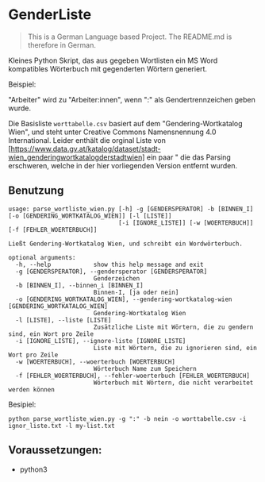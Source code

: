 # GenderListe

> This is a German Language based Project. The README.md is therefore in German.

Kleines Python Skript, das aus gegeben Wortlisten ein MS Word kompatibles Wörterbuch mit gegenderten Wörtern generiert.

Beispiel:

"Arbeiter" wird zu "Arbeiter:innen", wenn ":" als Gendertrennzeichen geben wurde.

Die Basisliste `worttabelle.csv` basiert auf dem "Gendering-Wortkatalog Wien", und steht unter Creative Commons Namensnennung 4.0 International.
Leider enthält die orginal Liste von [https://www.data.gv.at/katalog/dataset/stadt-wien_genderingwortkatalogderstadtwien] ein paar " die das Parsing erschweren, welche in der hier vorliegenden Version entfernt wurden.

## Benutzung

```
usage: parse_wortliste_wien.py [-h] -g [GENDERSPERATOR] -b [BINNEN_I] [-o [GENDERING_WORTKATALOG_WIEN]] [-l [LISTE]]
                               [-i [IGNORE_LISTE]] [-w [WOERTERBUCH]] [-f [FEHLER_WOERTERBUCH]]

Ließt Gendering-Wortkatalog Wien, und schreibt ein Wordwörterbuch.

optional arguments:
  -h, --help            show this help message and exit
  -g [GENDERSPERATOR], --gendersperator [GENDERSPERATOR]
                        Genderzeichen
  -b [BINNEN_I], --binnen_i [BINNEN_I]
                        Binnen-I, [ja oder nein]
  -o [GENDERING_WORTKATALOG_WIEN], --gendering-wortkatalog-wien [GENDERING_WORTKATALOG_WIEN]
                        Gendering-Wortkatalog Wien
  -l [LISTE], --liste [LISTE]
                        Zusätzliche Liste mit Wörtern, die zu gendern sind, ein Wort pro Zeile
  -i [IGNORE_LISTE], --ignore-liste [IGNORE_LISTE]
                        Liste mit Wörtern, die zu ignorieren sind, ein Wort pro Zeile
  -w [WOERTERBUCH], --woerterbuch [WOERTERBUCH]
                        Wörterbuch Name zum Speichern
  -f [FEHLER_WOERTERBUCH], --fehler-woerterbuch [FEHLER_WOERTERBUCH]
                        Wörterbuch mit Wörtern, die nicht verarbeitet werden können
```

Besipiel:

```
python parse_wortliste_wien.py -g ":" -b nein -o worttabelle.csv -i ignor_liste.txt -l my-list.txt
```

## Voraussetzungen:

* python3